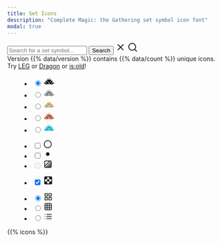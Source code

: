 ```yaml
---
title: Set Icons
description: "Complete Magic: the Gathering set symbol icon font"
modal: true
---
```


<aside>
    <form id="search" action="/sets" method="get" class="mt-8 flex flex-col flex-align-center">
        <div class="input-wrapper w-full relative flex flex-row">
            <input id="icon-filter" name="q" type="text" value="" placeholder="Search for a set symbol...">
            <button class="button hidden md:block" type="submit">
                Search
            </button>
            <svg xmlns="http://www.w3.org/2000/svg" width="24" height="24" viewBox="0 0 24 24" fill="none" stroke="currentColor" stroke-width="2" stroke-linecap="round" stroke-linejoin="round" class="clear hidden search-link" data-q="">
              <line x1="18" y1="6" x2="6" y2="18"></line>
              <line x1="6" y1="6" x2="18" y2="18"></line>
            </svg>
            <svg xmlns="http://www.w3.org/2000/svg" width="24" height="24" viewBox="0 0 24 24" fill="none" stroke="currentColor" stroke-width="2" stroke-linecap="round" stroke-linejoin="round" class="search">
                <circle cx="11" cy="11" r="8"></circle>
                <line x1="21" y1="21" x2="16.65" y2="16.65"></line>
            </svg>
        </div>
        <span class="flex flex-row flex-align-center flex-justify-between w-full mt-4">
            <span class="search-left">Version {{% data/version %}} contains {{% data/count %}} <span class="hidden sm:inline">unique</span> icons.</span>
            <span class="search-right hidden md:inline pr-8">Try <a href="?q=leg" class="search-link" data-q="leg">LEG</a> or <a href="?q=dragon" class="search-link" data-q="dragon">Dragon</a> or <a href="?q=is:old" class="search-link" data-q="is:old">is:old</a>!</span>
        </span>
    </form>
</aside>

<section id="icon-menu" class="mt-12 flex flex-row flex-justify-between w-wide">
    <div class="flex flex-row flex-justify-start w-full">
        <menu id="icon-rarity" class="flex flex-row group">
            <li>
                <input type="radio" name="rarity" value="common" id="rarity_common" data-class="ss-rarity-common" autocomplete="off" checked>
                <label for="rarity_common" class="left">
                    <svg xmlns="http://www.w3.org/2000/svg" width="24" height="24" viewbox="0 0 480 480" fill="#000">
                        <path d="M76.084 233.472c32.743.6 66.086 9.848 90.981 31.943 38.842 32.943 56.938 85.032 59.388 134.772-41.791 2.449-81.733-20.196-106.478-52.889-24.995-32.893-38.142-73.285-43.891-113.826zM314.734 263.465c24.395-21.245 57.239-29.043 88.932-29.293-7.549 55.138-30.794 112.026-77.384 145.319-20.696 15.847-47.24 21.446-72.885 20.546 2-50.889 20.246-104.078 61.337-136.572z"/>
                        <path d="M0 326.652c27.944-5.799 58.338-8.798 85.932-.5 15.647 16.247 26.045 37.043 43.191 51.99 16.797 16.746 39.642 24.444 61.137 33.243-51.089 2.049-105.328-6.299-147.519-37.143C25.095 361.895 11.498 344.749 0 326.652zM396.517 325.453c27.245-7.149 55.939-4.15 83.483-.5-13.047 29.693-40.492 50.339-68.486 65.036-38.292 16.997-80.883 24.245-122.724 22.295 25.345-11.547 52.889-21.595 71.185-43.69 13.197-13.498 20.696-32.594 36.542-43.141zM240.411 67.406c9.095 113.171 14.161 127.959 17.311 136.752 4.164.275 8.331.546 12.486.949 2.058-5.379 1.543-5.816 4.128-16.599 5.504-22.959 10.206-85.849 10.992-90.052 4.049 30.719 6.02 49.969 8.808 69.137 1.288 8.797 2.705 17.584 4.594 26.299 1.275 5.692 2.635 11.404 4.932 16.855 3.865 1.043 7.7 2.188 11.416 3.595 1.164-2.36 2.04-4.825 2.864-7.293 2.077-6.414 3.516-12.974 4.775-19.545 7.193-45.814 7.357-49.301 8.517-52.438 7.511 64.209 9.074 81.156 10.495 98.112-10.891 3.646-21.19 8.651-30.606 14.706-12.598 8.107-23.565 18.13-32.655 29.309a145.967 145.967 0 0 0-22.363 38.106c-6.77 17.051-10.589 34.923-12.65 52.876-.666 5.513-1.076 11.045-1.709 16.558-.23 1.472-.27 3.025-1.072 4.365h-.396c-.735-.991-.78-2.215-.987-3.346-.486-3.658-.756-7.335-1.137-11.002-.957-9.885-2.317-19.748-4.403-29.5-3.423-15.951-8.598-31.704-16.674-46.322-9.236-16.766-21.947-32.137-37.875-44.403a137.479 137.479 0 0 0-40.031-21.355c2.022-23.601 4.16-47.2 6.637-70.769 3.795-27.076 3.918-27.058 3.979-27.048 3.582 19.723 4.793 30.573 6.572 41.585 1.416 8.825 3.013 17.644 5.445 26.301 1.095 3.764 2.288 7.526 4.025 11.105 3.716-1.417 7.594-2.43 11.422-3.605 1.391-.426 1.498-.045 3.408-10.445 4.93-26.846 14.804-103.264 14.935-101.92 7.466 76.397 9.956 86.065 11.82 95.266.838 3.884 1.787 7.703 3.289 11.437 4.156-.331 8.311-.668 12.475-.913 3.117-8.667 4.899-15.997 6.008-25.038 9.434-76.926 11.085-113.454 11.225-111.72z"/>
                    </svg>
                </label>
            </li>
            <li>
                <input type="radio" name="rarity" value="uncommon" id="rarity_uncommon" data-class="ss-rarity-uncommon" autocomplete="off">
                <label for="rarity_uncommon" class="center">
                    <svg xmlns="http://www.w3.org/2000/svg" width="24" height="24" viewbox="0 0 480 480" fill="#707883">
                        <path d="M76.084 233.472c32.743.6 66.086 9.848 90.981 31.943 38.842 32.943 56.938 85.032 59.388 134.772-41.791 2.449-81.733-20.196-106.478-52.889-24.995-32.893-38.142-73.285-43.891-113.826zM314.734 263.465c24.395-21.245 57.239-29.043 88.932-29.293-7.549 55.138-30.794 112.026-77.384 145.319-20.696 15.847-47.24 21.446-72.885 20.546 2-50.889 20.246-104.078 61.337-136.572z"/>
                        <path d="M0 326.652c27.944-5.799 58.338-8.798 85.932-.5 15.647 16.247 26.045 37.043 43.191 51.99 16.797 16.746 39.642 24.444 61.137 33.243-51.089 2.049-105.328-6.299-147.519-37.143C25.095 361.895 11.498 344.749 0 326.652zM396.517 325.453c27.245-7.149 55.939-4.15 83.483-.5-13.047 29.693-40.492 50.339-68.486 65.036-38.292 16.997-80.883 24.245-122.724 22.295 25.345-11.547 52.889-21.595 71.185-43.69 13.197-13.498 20.696-32.594 36.542-43.141zM240.411 67.406c9.095 113.171 14.161 127.959 17.311 136.752 4.164.275 8.331.546 12.486.949 2.058-5.379 1.543-5.816 4.128-16.599 5.504-22.959 10.206-85.849 10.992-90.052 4.049 30.719 6.02 49.969 8.808 69.137 1.288 8.797 2.705 17.584 4.594 26.299 1.275 5.692 2.635 11.404 4.932 16.855 3.865 1.043 7.7 2.188 11.416 3.595 1.164-2.36 2.04-4.825 2.864-7.293 2.077-6.414 3.516-12.974 4.775-19.545 7.193-45.814 7.357-49.301 8.517-52.438 7.511 64.209 9.074 81.156 10.495 98.112-10.891 3.646-21.19 8.651-30.606 14.706-12.598 8.107-23.565 18.13-32.655 29.309a145.967 145.967 0 0 0-22.363 38.106c-6.77 17.051-10.589 34.923-12.65 52.876-.666 5.513-1.076 11.045-1.709 16.558-.23 1.472-.27 3.025-1.072 4.365h-.396c-.735-.991-.78-2.215-.987-3.346-.486-3.658-.756-7.335-1.137-11.002-.957-9.885-2.317-19.748-4.403-29.5-3.423-15.951-8.598-31.704-16.674-46.322-9.236-16.766-21.947-32.137-37.875-44.403a137.479 137.479 0 0 0-40.031-21.355c2.022-23.601 4.16-47.2 6.637-70.769 3.795-27.076 3.918-27.058 3.979-27.048 3.582 19.723 4.793 30.573 6.572 41.585 1.416 8.825 3.013 17.644 5.445 26.301 1.095 3.764 2.288 7.526 4.025 11.105 3.716-1.417 7.594-2.43 11.422-3.605 1.391-.426 1.498-.045 3.408-10.445 4.93-26.846 14.804-103.264 14.935-101.92 7.466 76.397 9.956 86.065 11.82 95.266.838 3.884 1.787 7.703 3.289 11.437 4.156-.331 8.311-.668 12.475-.913 3.117-8.667 4.899-15.997 6.008-25.038 9.434-76.926 11.085-113.454 11.225-111.72z"/>
                    </svg>
                </label>
            </li>
            <li>
                <input type="radio" name="rarity" value="rare" id="rarity_rare" data-class="ss-rarity-rare" autocomplete="off">
                <label for="rarity_rare" class="center">
                    <svg xmlns="http://www.w3.org/2000/svg" width="24" height="24" viewbox="0 0 480 480" fill="#b7a066">
                        <path d="M76.084 233.472c32.743.6 66.086 9.848 90.981 31.943 38.842 32.943 56.938 85.032 59.388 134.772-41.791 2.449-81.733-20.196-106.478-52.889-24.995-32.893-38.142-73.285-43.891-113.826zM314.734 263.465c24.395-21.245 57.239-29.043 88.932-29.293-7.549 55.138-30.794 112.026-77.384 145.319-20.696 15.847-47.24 21.446-72.885 20.546 2-50.889 20.246-104.078 61.337-136.572z"/>
                        <path d="M0 326.652c27.944-5.799 58.338-8.798 85.932-.5 15.647 16.247 26.045 37.043 43.191 51.99 16.797 16.746 39.642 24.444 61.137 33.243-51.089 2.049-105.328-6.299-147.519-37.143C25.095 361.895 11.498 344.749 0 326.652zM396.517 325.453c27.245-7.149 55.939-4.15 83.483-.5-13.047 29.693-40.492 50.339-68.486 65.036-38.292 16.997-80.883 24.245-122.724 22.295 25.345-11.547 52.889-21.595 71.185-43.69 13.197-13.498 20.696-32.594 36.542-43.141zM240.411 67.406c9.095 113.171 14.161 127.959 17.311 136.752 4.164.275 8.331.546 12.486.949 2.058-5.379 1.543-5.816 4.128-16.599 5.504-22.959 10.206-85.849 10.992-90.052 4.049 30.719 6.02 49.969 8.808 69.137 1.288 8.797 2.705 17.584 4.594 26.299 1.275 5.692 2.635 11.404 4.932 16.855 3.865 1.043 7.7 2.188 11.416 3.595 1.164-2.36 2.04-4.825 2.864-7.293 2.077-6.414 3.516-12.974 4.775-19.545 7.193-45.814 7.357-49.301 8.517-52.438 7.511 64.209 9.074 81.156 10.495 98.112-10.891 3.646-21.19 8.651-30.606 14.706-12.598 8.107-23.565 18.13-32.655 29.309a145.967 145.967 0 0 0-22.363 38.106c-6.77 17.051-10.589 34.923-12.65 52.876-.666 5.513-1.076 11.045-1.709 16.558-.23 1.472-.27 3.025-1.072 4.365h-.396c-.735-.991-.78-2.215-.987-3.346-.486-3.658-.756-7.335-1.137-11.002-.957-9.885-2.317-19.748-4.403-29.5-3.423-15.951-8.598-31.704-16.674-46.322-9.236-16.766-21.947-32.137-37.875-44.403a137.479 137.479 0 0 0-40.031-21.355c2.022-23.601 4.16-47.2 6.637-70.769 3.795-27.076 3.918-27.058 3.979-27.048 3.582 19.723 4.793 30.573 6.572 41.585 1.416 8.825 3.013 17.644 5.445 26.301 1.095 3.764 2.288 7.526 4.025 11.105 3.716-1.417 7.594-2.43 11.422-3.605 1.391-.426 1.498-.045 3.408-10.445 4.93-26.846 14.804-103.264 14.935-101.92 7.466 76.397 9.956 86.065 11.82 95.266.838 3.884 1.787 7.703 3.289 11.437 4.156-.331 8.311-.668 12.475-.913 3.117-8.667 4.899-15.997 6.008-25.038 9.434-76.926 11.085-113.454 11.225-111.72z"/>
                    </svg>
                </label>
            </li>
            <li>
                <input type="radio" name="rarity" value="mythic" id="rarity_mythic" data-class="ss-rarity-mythic" autocomplete="off">
                <label for="rarity_mythic" class="center">
                    <svg xmlns="http://www.w3.org/2000/svg" width="24" height="24" viewbox="0 0 480 480" fill="#bf4427">
                        <path d="M76.084 233.472c32.743.6 66.086 9.848 90.981 31.943 38.842 32.943 56.938 85.032 59.388 134.772-41.791 2.449-81.733-20.196-106.478-52.889-24.995-32.893-38.142-73.285-43.891-113.826zM314.734 263.465c24.395-21.245 57.239-29.043 88.932-29.293-7.549 55.138-30.794 112.026-77.384 145.319-20.696 15.847-47.24 21.446-72.885 20.546 2-50.889 20.246-104.078 61.337-136.572z"/>
                        <path d="M0 326.652c27.944-5.799 58.338-8.798 85.932-.5 15.647 16.247 26.045 37.043 43.191 51.99 16.797 16.746 39.642 24.444 61.137 33.243-51.089 2.049-105.328-6.299-147.519-37.143C25.095 361.895 11.498 344.749 0 326.652zM396.517 325.453c27.245-7.149 55.939-4.15 83.483-.5-13.047 29.693-40.492 50.339-68.486 65.036-38.292 16.997-80.883 24.245-122.724 22.295 25.345-11.547 52.889-21.595 71.185-43.69 13.197-13.498 20.696-32.594 36.542-43.141zM240.411 67.406c9.095 113.171 14.161 127.959 17.311 136.752 4.164.275 8.331.546 12.486.949 2.058-5.379 1.543-5.816 4.128-16.599 5.504-22.959 10.206-85.849 10.992-90.052 4.049 30.719 6.02 49.969 8.808 69.137 1.288 8.797 2.705 17.584 4.594 26.299 1.275 5.692 2.635 11.404 4.932 16.855 3.865 1.043 7.7 2.188 11.416 3.595 1.164-2.36 2.04-4.825 2.864-7.293 2.077-6.414 3.516-12.974 4.775-19.545 7.193-45.814 7.357-49.301 8.517-52.438 7.511 64.209 9.074 81.156 10.495 98.112-10.891 3.646-21.19 8.651-30.606 14.706-12.598 8.107-23.565 18.13-32.655 29.309a145.967 145.967 0 0 0-22.363 38.106c-6.77 17.051-10.589 34.923-12.65 52.876-.666 5.513-1.076 11.045-1.709 16.558-.23 1.472-.27 3.025-1.072 4.365h-.396c-.735-.991-.78-2.215-.987-3.346-.486-3.658-.756-7.335-1.137-11.002-.957-9.885-2.317-19.748-4.403-29.5-3.423-15.951-8.598-31.704-16.674-46.322-9.236-16.766-21.947-32.137-37.875-44.403a137.479 137.479 0 0 0-40.031-21.355c2.022-23.601 4.16-47.2 6.637-70.769 3.795-27.076 3.918-27.058 3.979-27.048 3.582 19.723 4.793 30.573 6.572 41.585 1.416 8.825 3.013 17.644 5.445 26.301 1.095 3.764 2.288 7.526 4.025 11.105 3.716-1.417 7.594-2.43 11.422-3.605 1.391-.426 1.498-.045 3.408-10.445 4.93-26.846 14.804-103.264 14.935-101.92 7.466 76.397 9.956 86.065 11.82 95.266.838 3.884 1.787 7.703 3.289 11.437 4.156-.331 8.311-.668 12.475-.913 3.117-8.667 4.899-15.997 6.008-25.038 9.434-76.926 11.085-113.454 11.225-111.72z"/>
                    </svg>
                </label>
            </li>
            <li>
                <input type="radio" name="rarity" value="foil" id="rarity_foil" data-class="ss-rarity-foil" autocomplete="off">
                <label for="rarity_foil" class="right">
                    <svg xmlns="http://www.w3.org/2000/svg" width="24" height="24" viewbox="0 0 480 480" fill="#00afc9" class="foil">
                        <path d="M76.084 233.472c32.743.6 66.086 9.848 90.981 31.943 38.842 32.943 56.938 85.032 59.388 134.772-41.791 2.449-81.733-20.196-106.478-52.889-24.995-32.893-38.142-73.285-43.891-113.826zM314.734 263.465c24.395-21.245 57.239-29.043 88.932-29.293-7.549 55.138-30.794 112.026-77.384 145.319-20.696 15.847-47.24 21.446-72.885 20.546 2-50.889 20.246-104.078 61.337-136.572z"/>
                        <path d="M0 326.652c27.944-5.799 58.338-8.798 85.932-.5 15.647 16.247 26.045 37.043 43.191 51.99 16.797 16.746 39.642 24.444 61.137 33.243-51.089 2.049-105.328-6.299-147.519-37.143C25.095 361.895 11.498 344.749 0 326.652zM396.517 325.453c27.245-7.149 55.939-4.15 83.483-.5-13.047 29.693-40.492 50.339-68.486 65.036-38.292 16.997-80.883 24.245-122.724 22.295 25.345-11.547 52.889-21.595 71.185-43.69 13.197-13.498 20.696-32.594 36.542-43.141zM240.411 67.406c9.095 113.171 14.161 127.959 17.311 136.752 4.164.275 8.331.546 12.486.949 2.058-5.379 1.543-5.816 4.128-16.599 5.504-22.959 10.206-85.849 10.992-90.052 4.049 30.719 6.02 49.969 8.808 69.137 1.288 8.797 2.705 17.584 4.594 26.299 1.275 5.692 2.635 11.404 4.932 16.855 3.865 1.043 7.7 2.188 11.416 3.595 1.164-2.36 2.04-4.825 2.864-7.293 2.077-6.414 3.516-12.974 4.775-19.545 7.193-45.814 7.357-49.301 8.517-52.438 7.511 64.209 9.074 81.156 10.495 98.112-10.891 3.646-21.19 8.651-30.606 14.706-12.598 8.107-23.565 18.13-32.655 29.309a145.967 145.967 0 0 0-22.363 38.106c-6.77 17.051-10.589 34.923-12.65 52.876-.666 5.513-1.076 11.045-1.709 16.558-.23 1.472-.27 3.025-1.072 4.365h-.396c-.735-.991-.78-2.215-.987-3.346-.486-3.658-.756-7.335-1.137-11.002-.957-9.885-2.317-19.748-4.403-29.5-3.423-15.951-8.598-31.704-16.674-46.322-9.236-16.766-21.947-32.137-37.875-44.403a137.479 137.479 0 0 0-40.031-21.355c2.022-23.601 4.16-47.2 6.637-70.769 3.795-27.076 3.918-27.058 3.979-27.048 3.582 19.723 4.793 30.573 6.572 41.585 1.416 8.825 3.013 17.644 5.445 26.301 1.095 3.764 2.288 7.526 4.025 11.105 3.716-1.417 7.594-2.43 11.422-3.605 1.391-.426 1.498-.045 3.408-10.445 4.93-26.846 14.804-103.264 14.935-101.92 7.466 76.397 9.956 86.065 11.82 95.266.838 3.884 1.787 7.703 3.289 11.437 4.156-.331 8.311-.668 12.475-.913 3.117-8.667 4.899-15.997 6.008-25.038 9.434-76.926 11.085-113.454 11.225-111.72z"/>
                    </svg>
                </label>
            </li>
        </menu>
        <menu id="icon-extras" class="hidden md:flex flex-row">
            <li>
                <input type="checkbox" name="border" value="border" id="extras_border" data-class="ss-border" autocomplete="off">
                <label for="extras_border" class="mr-2">
                    <svg xmlns="http://www.w3.org/2000/svg" width="20" height="20" viewBox="0 0 24 24" fill="none" stroke="currentColor" stroke-width="2" stroke-linecap="round" stroke-linejoin="round">
                      <circle cx="12" cy="12" r="10"></circle>
                    </svg>
                </label>
            </li>
            <li>
                <input type="checkbox" name="inner" value="inner" id="extras_inner" data-class="ss-inner" autocomplete="off">
                <label for="extras_inner" class="mr-2">
                    <svg xmlns="http://www.w3.org/2000/svg" width="20" height="20" viewBox="0 0 24 24" fill="currentColor" stroke="currentColor" stroke-width="2" stroke-linecap="round" stroke-linejoin="round">
                        <circle cx="12" cy="12" r="4"></circle>
                    </svg>
                </label>
            </li>
            <li>
                <input type="checkbox" name="gradient" value="gradient" id="extras_gradient" data-class="ss-rarity-gradient" autocomplete="off" disabled="disabled">
                <label for="extras_gradient" class="disabled" disabled="disabled">
                    <svg xmlns="http://www.w3.org/2000/svg" width="20" height="20" viewBox="0 0 24 24" fill="none" stroke="currentColor" stroke-width="2" stroke-linecap="round" stroke-linejoin="round">
                        <path d="M5.5,3.5 L19.5,3.5 C20.605,3.5 21.5,4.395 21.5,5.5 L21.5,19.5 C21.5,20.605 20.605,21.5 19.5,21.5 L5.5,21.5 C4.395,21.5 3.5,20.605 3.5,19.5 L3.5,5.5 C3.5,4.395 4.395,3.5 5.5,3.5 z"></path>
                        <path d="M16.344,21.5 L21.5,16.344"></path>
                        <path d="M12.344,21.5 L21.5,12.344"></path>
                        <path d="M7.344,21.5 L21.5,7.344"></path>
                        <path d="M3.656,18.188 L18.344,3.5"></path>
                    </svg>
                </label>
            </li>
        </menu>
    </div>
    <div class="hidden md:flex flex-row flex-justify-end">
        <menu id="icon-transparent" class="flex flex-row">
            <li>
                <input type="checkbox" name="transparent" value="true" id="transparent" autocomplete="off" checked>
                <label for="transparent" class="mr-4">
                    <svg xmlns="http://www.w3.org/2000/svg" width="22" height="22" viewBox="0 0 24 24" fill="currentColor">
                        <path d="M19,2 C20.657,2 22,3.343 22,5 L22,19 C22,20.657 20.657,22 19,22 L5,22 C3.343,22 2,20.657 2,19 L2,5 C2,3.343 3.343,2 5,2 L19,2 z M4,14.667 L9.333,14.667 L9.333,20 L14.667,20 L14.667,14.667 L20,14.667 L20,9.333 L14.667,9.333 L14.667,4 L9.333,4 L9.333,9.333 L4,9.333 L4,14.667 z M14.667,9.333 L14.667,14.667 L9.333,14.667 L9.333,9.333 L14.667,9.333 z"></path>
                    </svg>
                </label>
            </li>
        </menu>
        <menu id="icon-density" class="flex flex-row group">
            <li>
                <input type="radio" name="density" value="roomy" id="size_roomy" autocomplete="off" checked>
                <label for="size_roomy" class="left">
                    <svg xmlns="http://www.w3.org/2000/svg" width="20" height="20" viewBox="0 0 24 24" fill="none" stroke="currentColor" stroke-width="2" stroke-linecap="round" stroke-linejoin="round">
                        <rect x="3" y="3" width="7" height="7"></rect>
                        <rect x="14" y="3" width="7" height="7"></rect>
                        <rect x="14" y="14" width="7" height="7"></rect>
                        <rect x="3" y="14" width="7" height="7"></rect>
                    </svg>
                </label>
            </li>
            <li>
                <input type="radio" name="density" value="normal" id="size_normal" autocomplete="off">
                <label for="size_normal" class="center">
                    <svg xmlns="http://www.w3.org/2000/svg" width="20" height="20" viewBox="0 0 24 24" fill="none" stroke="currentColor" stroke-width="2" stroke-linecap="round" stroke-linejoin="round">
                        <rect x="3" y="3" width="18" height="18" rx="2" ry="2"></rect>
                        <line x1="3" y1="9" x2="21" y2="9"></line>
                        <line x1="3" y1="15" x2="21" y2="15"></line>
                        <line x1="9" y1="3" x2="9" y2="21"></line>
                        <line x1="15" y1="3" x2="15" y2="21"></line>
                    </svg>
                </label>
            </li>
            <li>
                <input type="radio" name="density" value="dense" id="size_dense" autocomplete="off">
                <label for="size_dense" class="right">
                    <svg xmlns="http://www.w3.org/2000/svg" width="20" height="20" viewBox="0 0 24 24" fill="none" stroke="currentColor" stroke-width="2" stroke-linecap="round" stroke-linejoin="round">
                        <line x1="8" y1="6" x2="21" y2="6"></line>
                        <line x1="8" y1="12" x2="21" y2="12"></line>
                        <line x1="8" y1="18" x2="21" y2="18"></line>
                        <line x1="3" y1="6" x2="3.01" y2="6"></line>
                        <line x1="3" y1="12" x2="3.01" y2="12"></line>
                        <line x1="3" y1="18" x2="3.01" y2="18"></line>
                    </svg>
                </label>
            </li>
        </menu>
    </div>
</section>

<section id="results" class="bg-content mt-8 pt-8 pb-16 flex flex-col flex-align-center">
    <div id="icons" class="w-wide" data-density="roomy">
        {{% icons %}}
    </div>
</section>